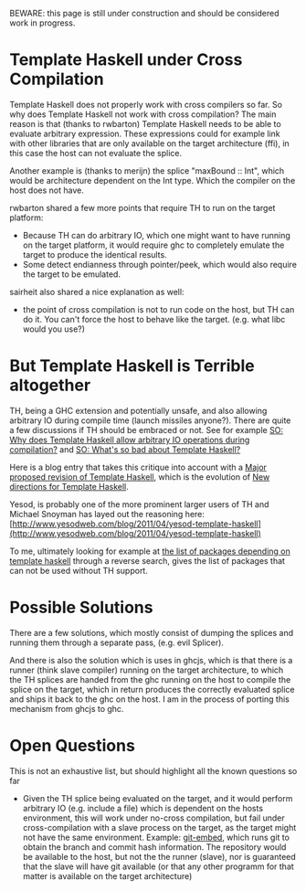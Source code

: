 
BEWARE: this page is still under construction and should be considered work in progress.

# Template Haskell under Cross Compilation


Template Haskell does not properly work with cross compilers so far.  So why does Template Haskell not work with cross compilation?  The
main reason is that (thanks to rwbarton) Template Haskell needs to be able to evaluate arbitrary expression.  These expressions could for
example link with other libraries that are only available on the target architecture (ffi), in this case the host can not evaluate the splice.


Another example is (thanks to merijn) the splice "maxBound :: Int", which would be architecture dependent on the Int type. Which the compiler
on the host does not have.


rwbarton shared a few more points that require TH to run on the target platform:

- Because TH can do arbitrary IO, which one might want to have running on the target platform, it would require ghc to completely emulate the target to produce the identical results.
- Some detect endianness through pointer/peek, which would also require the target to be emulated.


sairheit also shared a nice explanation as well: 

- the point of cross compilation is not to run code on the host, but TH can do it. You can't force the host to behave like the target. (e.g. what libc would you use?)

# But Template Haskell is Terrible altogether


TH, being a GHC extension and potentially unsafe, and also allowing arbitrary IO during compile time (launch missiles anyone?). There are quite a few discussions if TH should be embraced or not.
See for example [SO: Why does Template Haskell allow arbitrary IO operations during compilation?](http://stackoverflow.com/questions/13785753/why-does-template-haskell-allow-arbitrary-io-operations-during-compilation) and [SO: What's so bad about Template Haskell?](http://stackoverflow.com/questions/10857030/whats-so-bad-about-template-haskell)


Here is a blog entry that takes this critique into account with a [Major proposed revision of Template Haskell](https://ghc.haskell.org/trac/ghc/wiki/TemplateHaskell/BlogPostChanges), which is the evolution of [New directions for Template Haskell](https://ghc.haskell.org/trac/ghc/blog/Template%20Haskell%20Proposal).


Yesod, is probably one of the more prominent larger users of TH and Michael Snoyman has layed out the reasoning here: [http://www.yesodweb.com/blog/2011/04/yesod-template-haskell](http://www.yesodweb.com/blog/2011/04/yesod-template-haskell)


To me, ultimately looking for example at [the list of packages depending on template haskell](http://packdeps.haskellers.com/reverse/template-haskell) through a reverse search, gives the list of
packages that can not be used without TH support.

# Possible Solutions


There are a few solutions, which mostly consist of dumping the splices and running them through a separate pass, (e.g. evil Splicer).


And there is also the solution which is uses in ghcjs, which is that there is a runner (think slave compiler) running on the target architecture,
to which the TH splices are handed from the ghc running on the host to compile the splice on the target, which in return produces the
correctly evaluated splice and ships it back to the ghc on the host. I am in the process of porting this mechanism from ghcjs to
ghc.

# Open Questions


This is not an exhaustive list, but should highlight all the known questions so far

- Given the TH splice being evaluated on the target, and it would perform arbitrary IO (e.g. include a file) which is dependent on the hosts environment, this will work under no-cross compilation, but fail under cross-compilation with a slave process on the target, as the target might not have the same environment. Example: [git-embed](https://hackage.haskell.org/package/git-embed), which runs git to obtain the branch and commit hash information. The repository would be available to the host, but not the the runner (slave), nor is guaranteed that the slave will have git available (or that any other programm for that matter is available on the target architecture)

